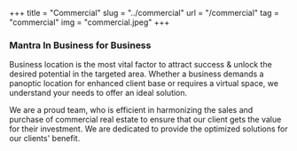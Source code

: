 +++
title = "Commercial"
slug = "../commercial"
url = "/commercial"
tag = "commercial"
img = "commercial.jpeg"
+++

### Mantra In Business for Business
Business location is the most vital factor to attract success & unlock the desired potential in the targeted area.  Whether a business demands a panoptic location for enhanced client base or requires a virtual space, we understand your needs to offer an ideal solution.

We are a proud team, who is efficient in harmonizing the sales and purchase of commercial real estate to ensure that our client gets the value for their investment. We are dedicated to provide the optimized solutions for our clients' benefit.